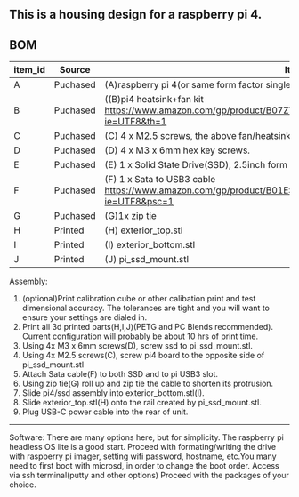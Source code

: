 ## This is a housing design for a raspberry pi 4.

   
## BOM

| item_id | Source | Item |
|-------|------|----|
|A|Puchased|(A)raspberry pi 4(or same form factor single board computer(sbc)) |
|B|Puchased|((B)pi4 heatsink+fan kit https://www.amazon.com/gp/product/B07ZV1LLWK/ref=ppx_yo_dt_b_asin_title_o00_s00?ie=UTF8&th=1|
|C|Puchased|(C) 4 x M2.5 screws, the above fan/heatsink kit provides these, otherwise buy|
|D|Puchased|(D) 4 x M3 x 6mm hex key screws.|
|E|Puchased|(E) 1 x Solid State Drive(SSD), 2.5inch form factor.|
|F|Puchased|(F) 1 x Sata to USB3 cable https://www.amazon.com/gp/product/B01ESJS36Q/ref=ppx_yo_dt_b_search_asin_title?ie=UTF8&psc=1|
|G|Puchased|(G)1x zip tie|
|H|Printed|(H) exterior_top.stl|
|I|Printed|(I) exterior_bottom.stl|
|J|Printed|(J) pi_ssd_mount.stl|

		
Assembly:
1. (optional)Print calibration cube or other calibation print and test dimensional accuracy. The tolerances are tight and you will want to ensure your settings are dialed in.
2. Print all 3d printed parts(H,I,J)(PETG and PC Blends recommended). Current configuration will probably be about 10 hrs of print time.
3. Using 4x M3  x 6mm screws(D), screw ssd to pi_ssd_mount.stl.
4. Using 4x M2.5 screws(C), screw pi4 board to the opposite side of pi_ssd_mount.stl
5. Attach Sata cable(F) to both SSD and to pi USB3 slot.
6. Using zip tie(G) roll up and zip tie the cable to shorten its protrusion.
7. Slide pi4/ssd assembly into exterior_bottom.stl(I).
8. Slide exterior_top.stl(H) onto the rail created by pi_ssd_mount.stl.
9. Plug USB-C power cable into the rear of unit.

---
Software:
There are many options here, but for simplicity. The raspberry pi headless OS lite is a good start.
Proceed with formating/writing the drive with raspberry pi imager, setting wifi password, hostname, etc.You many need to first boot with microsd, in order to change the boot order.
Access via ssh terminal(putty and other options)
Proceed with the packages of your choice. 

